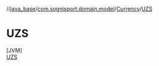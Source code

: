 //[java_base](../../../../index.md)/[com.sognisport.domain.model](../../index.md)/[Currency](../index.md)/[UZS](index.md)

# UZS

[JVM]\
[UZS](index.md)
